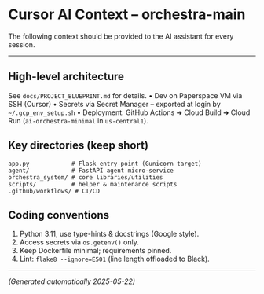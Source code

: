 # Cursor AI Context – orchestra-main

The following context should be provided to the AI assistant for every session.

---
## High-level architecture
See `docs/PROJECT_BLUEPRINT.md` for details.
• Dev on Paperspace VM via SSH (Cursor)
• Secrets via Secret Manager – exported at login by `~/.gcp_env_setup.sh`
• Deployment: GitHub Actions ➜ Cloud Build ➜ Cloud Run (`ai-orchestra-minimal` in `us-central1`).

## Key directories (keep short)
```
app.py            # Flask entry-point (Gunicorn target)
agent/            # FastAPI agent micro-service
orchestra_system/ # core libraries/utilities
scripts/          # helper & maintenance scripts
.github/workflows/ # CI/CD
```

## Coding conventions
1. Python 3.11, use type-hints & docstrings (Google style).
2. Access secrets via `os.getenv()` only.
3. Keep Dockerfile minimal; requirements pinned.
4. Lint: `flake8 --ignore=E501` (line length offloaded to Black).

---
*(Generated automatically 2025-05-22)* 
